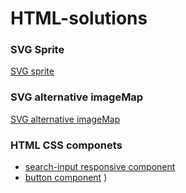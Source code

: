 # HTML-solutions

### SVG Sprite
[SVG sprite](https://zion86.github.io/HTML-solutions/HTML-and-SVG-sprite/index.html#)

### SVG alternative imageMap
[SVG alternative imageMap](https://zion86.github.io/HTML-solutions/svg-alternative-imageMap/index.html)

### HTML CSS componets
- [search-input responsive component](https://zion86.github.io/HTML-solutions/HTML-CSS-componens/search-component/index.html)
- [button component](https://zion86.github.io/HTML-solutions/HTML-CSS-componens/button-component/index.html)
)
